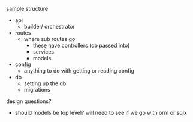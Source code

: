 

sample structure

- api 
  - builder/ orchestrator
- routes
  - where sub routes go
    - these have controllers (db passed into)
    - services
    - models
- config
  - anything to do with getting or reading config
- db
  - setting up the db
  - migrations

design questions?
- should models be top level? will need to see if
we go with orm or sqlx